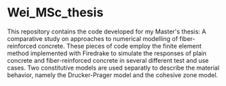 # Wei_MSc_thesis
This repository contains the code developed for my Master's thesis: A comparative study on approaches to numerical modelling of fiber-reinforced concrete. 
These pieces of code employ the finite element method implemented with Firedrake to simulate the responses of plain concrete and fiber-reinforced concrete in several different test and use cases. Two constitutive models are used separatly to describe the material behavior, namely the Drucker-Prager model and the cohesive zone model.
